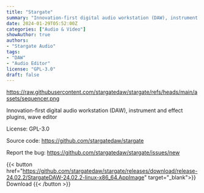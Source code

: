 ```yaml
---
title: "Stargate"
summary: "Innovation-first digital audio workstation (DAW), instrument and effect plugins, wave editor."
date: 2024-01-29T05:52:00Z
categories: ["Audio & Video"]
showAuthor: true
authors:
- "Stargate Audio"
tags: 
- "DAW"
- "Audio Editor"
license: "GPL-3.0"
draft: false
---
```


https://raw.githubusercontent.com/stargatedaw/stargate/refs/heads/main/assets/sequencer.png

Innovation-first digital audio workstation (DAW), instrument and effect plugins, wave editor

License: GPL-3.0

Source code: <https://github.com/stargatedaw/stargate>

Report the bug: <https://github.com/stargatedaw/stargate/issues/new>  

{{< button href="https://github.com/stargatedaw/stargate/releases/download/release-24.02.2/StargateDAW-24.02.2-linux-x86_64.AppImage" target="_blank">}}
Download
{{< /button >}}